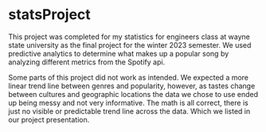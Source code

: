 # statsProject
This project was completed for my statistics for engineers class at wayne state university as the final project for the winter 2023 semester. We used predictive analytics to determine what makes up a popular song by analyzing different metrics from the Spotify api.

Some parts of this project did not work as intended. We expected a more linear trend line between genres and popularity, however, as tastes change between cultures and geographic locations the data we chose to use ended up being messy and not very informative. The math is all correct, there is just no visible or predictable trend line across the data. Which we listed in our project presentation.
